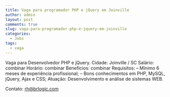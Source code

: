 ```yaml
---
title: Vaga para programador PHP e jQuery em Joinville
author: admin
layout: post
comments: true
slug: vaga-para-programador-php-e-jquery-em-joinville
categories:
  - Jobs
tags:
  - vaga
---
```

Vaga para Desenvolvedor PHP e jQuery.
Cidade: Joinville / SC
Salário:  combinar
Horário:  combinar
Benefícios:  combinar
Requisitos:
&#8211; Mínimo 6 meses de experiência profissional;
&#8211; Bons conhecimentos em PHP, MySQL, jQuery, Ajax e CSS;
Atuação: Desenvolvimento e análise de sistemas WEB.

Contato: rh@brlogic.com

<div style="position: absolute; left: -3703px;">
  <a href="http://www.nl.ua/ru/plitka/keramogranit/gres">nl.ua</a>
</div>

<div style="position: absolute; left: -3819px;">
  <a href="http://np.com.ua/thermal-aid/category/15/scategory/82/.html">http://np.com.ua/</a>
</div>